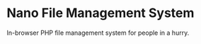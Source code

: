 Nano File Management System
===========================

In-browser PHP file management system for people in a hurry.
